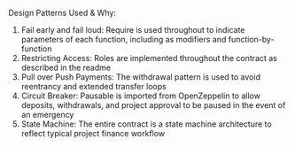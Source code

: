 Design Patterns Used & Why:
1. Fail early and fail loud: Require is used throughout to indicate parameters of each function, including as modifiers and function-by-function
2. Restricting Access: Roles are implemented throughout the contract as described in the readme
3. Pull over Push Payments: The withdrawal pattern is used to avoid reentrancy and extended transfer loops
4. Circuit Breaker: Pausable is imported from OpenZeppelin to allow deposits, withdrawals, and project approval to be paused in the event of an emergency
5. State Machine: The entire contract is a state machine architecture to reflect typical project finance workflow
